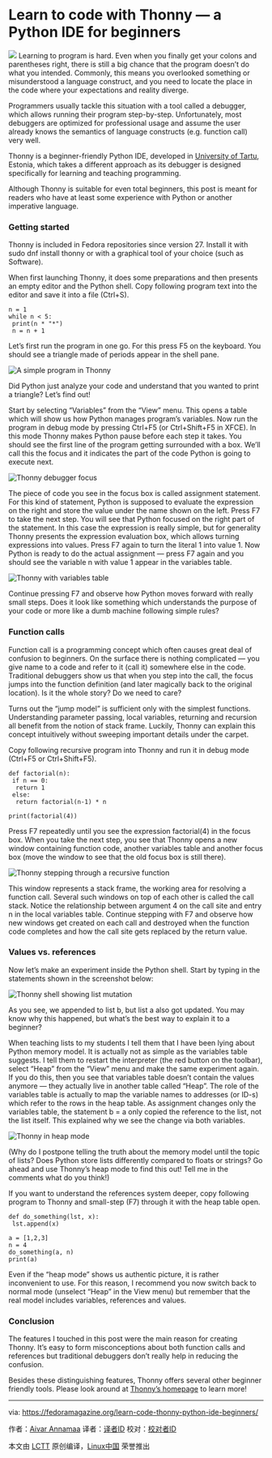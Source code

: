 Learn to code with Thonny — a Python IDE for beginners
======

![](https://fedoramagazine.org/wp-content/uploads/2018/02/thonny.png-945x400.jpg)
Learning to program is hard. Even when you finally get your colons and parentheses right, there is still a big chance that the program doesn’t do what you intended. Commonly, this means you overlooked something or misunderstood a language construct, and you need to locate the place in the code where your expectations and reality diverge.

Programmers usually tackle this situation with a tool called a debugger, which allows running their program step-by-step. Unfortunately, most debuggers are optimized for professional usage and assume the user already knows the semantics of language constructs (e.g. function call) very well.

Thonny is a beginner-friendly Python IDE, developed in [University of Tartu][1], Estonia, which takes a different approach as its debugger is designed specifically for learning and teaching programming.

Although Thonny is suitable for even total beginners, this post is meant for readers who have at least some experience with Python or another imperative language.

### Getting started

Thonny is included in Fedora repositories since version 27. Install it with sudo dnf install thonny or with a graphical tool of your choice (such as Software).

When first launching Thonny, it does some preparations and then presents an empty editor and the Python shell. Copy following program text into the editor and save it into a file (Ctrl+S).
```
n = 1
while n < 5:
 print(n * "*")
 n = n + 1

```

Let’s first run the program in one go. For this press F5 on the keyboard. You should see a triangle made of periods appear in the shell pane.

![A simple program in Thonny][2]

Did Python just analyze your code and understand that you wanted to print a triangle? Let’s find out!

Start by selecting “Variables” from the “View” menu. This opens a table which will show us how Python manages program’s variables. Now run the program in debug mode by pressing Ctrl+F5 (or Ctrl+Shift+F5 in XFCE). In this mode Thonny makes Python pause before each step it takes. You should see the first line of the program getting surrounded with a box. We’ll call this the focus and it indicates the part of the code Python is going to execute next.

![Thonny debugger focus][3]

The piece of code you see in the focus box is called assignment statement. For this kind of statement, Python is supposed to evaluate the expression on the right and store the value under the name shown on the left. Press F7 to take the next step. You will see that Python focused on the right part of the statement. In this case the expression is really simple, but for generality Thonny presents the expression evaluation box, which allows turning expressions into values. Press F7 again to turn the literal 1 into value 1. Now Python is ready to do the actual assignment — press F7 again and you should see the variable n with value 1 appear in the variables table.

![Thonny with variables table][4]

Continue pressing F7 and observe how Python moves forward with really small steps. Does it look like something which understands the purpose of your code or more like a dumb machine following simple rules?

### Function calls

Function call is a programming concept which often causes great deal of confusion to beginners. On the surface there is nothing complicated — you give name to a code and refer to it (call it) somewhere else in the code. Traditional debuggers show us that when you step into the call, the focus jumps into the function definition (and later magically back to the original location). Is it the whole story? Do we need to care?

Turns out the “jump model” is sufficient only with the simplest functions. Understanding parameter passing, local variables, returning and recursion all benefit from the notion of stack frame. Luckily, Thonny can explain this concept intuitively without sweeping important details under the carpet.

Copy following recursive program into Thonny and run it in debug mode (Ctrl+F5 or Ctrl+Shift+F5).
```
def factorial(n):
 if n == 0:
  return 1
 else:
  return factorial(n-1) * n

print(factorial(4))

```

Press F7 repeatedly until you see the expression factorial(4) in the focus box. When you take the next step, you see that Thonny opens a new window containing function code, another variables table and another focus box (move the window to see that the old focus box is still there).

![Thonny stepping through a recursive function][5]

This window represents a stack frame, the working area for resolving a function call. Several such windows on top of each other is called the call stack. Notice the relationship between argument 4 on the call site and entry n in the local variables table. Continue stepping with F7 and observe how new windows get created on each call and destroyed when the function code completes and how the call site gets replaced by the return value.

### Values vs. references

Now let’s make an experiment inside the Python shell. Start by typing in the statements shown in the screenshot below:

![Thonny shell showing list mutation][6]

As you see, we appended to list b, but list a also got updated. You may know why this happened, but what’s the best way to explain it to a beginner?

When teaching lists to my students I tell them that I have been lying about Python memory model. It is actually not as simple as the variables table suggests. I tell them to restart the interpreter (the red button on the toolbar), select “Heap” from the “View” menu and make the same experiment again. If you do this, then you see that variables table doesn’t contain the values anymore — they actually live in another table called “Heap”. The role of the variables table is actually to map the variable names to addresses (or ID-s) which refer to the rows in the heap table. As assignment changes only the variables table, the statement b = a only copied the reference to the list, not the list itself. This explained why we see the change via both variables.

![Thonny in heap mode][7]

(Why do I postpone telling the truth about the memory model until the topic of lists? Does Python store lists differently compared to floats or strings? Go ahead and use Thonny’s heap mode to find this out! Tell me in the comments what do you think!)

If you want to understand the references system deeper, copy following program to Thonny and small-step (F7) through it with the heap table open.
```
def do_something(lst, x):
 lst.append(x)

a = [1,2,3]
n = 4
do_something(a, n)
print(a)

```

Even if the “heap mode” shows us authentic picture, it is rather inconvenient to use. For this reason, I recommend you now switch back to normal mode (unselect “Heap” in the View menu) but remember that the real model includes variables, references and values.

### Conclusion

The features I touched in this post were the main reason for creating Thonny. It’s easy to form misconceptions about both function calls and references but traditional debuggers don’t really help in reducing the confusion.

Besides these distinguishing features, Thonny offers several other beginner friendly tools. Please look around at [Thonny’s homepage][8] to learn more!


--------------------------------------------------------------------------------

via: https://fedoramagazine.org/learn-code-thonny-python-ide-beginners/

作者：[Aivar Annamaa][a]
译者：[译者ID](https://github.com/译者ID)
校对：[校对者ID](https://github.com/校对者ID)

本文由 [LCTT](https://github.com/LCTT/TranslateProject) 原创编译，[Linux中国](https://linux.cn/) 荣誉推出

[a]:https://fedoramagazine.org/
[1]:https://www.ut.ee/en
[2]:https://fedoramagazine.org/wp-content/uploads/2017/12/scr1.png
[3]:https://fedoramagazine.org/wp-content/uploads/2017/12/thonny-scr2.png
[4]:https://fedoramagazine.org/wp-content/uploads/2017/12/thonny-scr3.png
[5]:https://fedoramagazine.org/wp-content/uploads/2017/12/thonny-scr4.png
[6]:https://fedoramagazine.org/wp-content/uploads/2017/12/thonny-scr5.png
[7]:https://fedoramagazine.org/wp-content/uploads/2017/12/thonny-scr6.png
[8]:http://thonny.org
